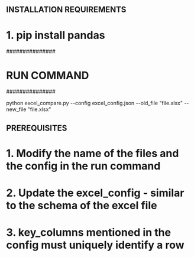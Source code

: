 ## INSTALLATION REQUIREMENTS ##
# 1. pip install pandas

###############
# RUN COMMAND #
###############

python excel_compare.py --config excel_config.json --old_file "file.xlsx" --new_file "file.xlsx"


## PREREQUISITES
# 1. Modify the name of the files and the config in the run command
# 2. Update the excel_config - similar to the schema of the excel  file
# 3. key_columns mentioned in the config must uniquely identify a row